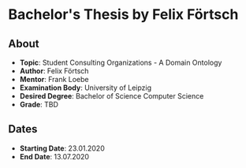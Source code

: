 # Bachelor's Thesis by Felix Förtsch

## About
- **Topic**: Student Consulting Organizations - A Domain Ontology
- **Author**: Felix Förtsch
- **Mentor**: Frank Loebe
- **Examination Body**: University of Leipzig
- **Desired Degree**: Bachelor of Science Computer Science
- **Grade**: TBD

## Dates
- **Starting Date**: 23.01.2020
- **End Date**: 13.07.2020
